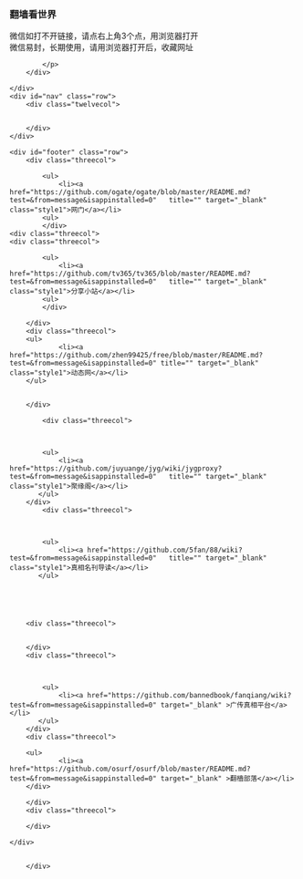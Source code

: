 <head>
<meta name="viewport" content="width=device-width, initial-scale=1.0"/>
</head>
<body>
<div class="container">
	<div id="header" class="row">
		<div class="sevencol">
		<h3>翻墙看世界</h3>
		<a class="style1">微信如打不开链接，请点右上角3个点，用浏览器打开</a>
		</div>
<a class="style1">微信易封，长期使用，请用浏览器打开后，收藏网址</a>
		</div>
		<div class="fivecol last">
			<p>
				
			</p>
		</div>
		
	</div>
	<div id="nav" class="row">
		<div class="twelvecol">
				
		
		</div>
	</div>
	
	<div id="footer" class="row">
		<div class="threecol">
			
			<ul>
				<li><a href="https://github.com/ogate/ogate/blob/master/README.md?test=&from=message&isappinstalled=0"   title="" target="_blank" class="style1">网门</a></li>
			<ul>
			</div>
	<div class="threecol">
	<div class="threecol">
			
			<ul>
				<li><a href="https://github.com/tv365/tv365/blob/master/README.md?test=&from=message&isappinstalled=0"   title="" target="_blank" class="style1">分享小站</a></li>
			<ul>
			</div>		
			
		</div>
		<div class="threecol">
		<ul>
				<li><a href="https://github.com/zhen99425/free/blob/master/README.md?test=&from=message&isappinstalled=0" title="" target="_blank" class="style1">动态网</a></li>
		</ul>
			
		
		</div>
	
			<div class="threecol">
			
				
				
			<ul>
				<li><a href="https://github.com/juyuange/jyg/wiki/jygproxy?test=&from=message&isappinstalled=0"   title="" target="_blank" class="style1">聚缘阁</a></li>
	       </ul>
		</div>
			<div class="threecol">
			
				
				
			<ul>
				<li><a href="https://github.com/5fan/88/wiki?test=&from=message&isappinstalled=0"   title="" target="_blank" class="style1">真相名刊导读</a></li>
	       </ul>
		
		
	
	
	
		<div class="threecol">
			
			
		</div>
		<div class="threecol">
			
				
				
			<ul>
				<li><a href="https://github.com/bannedbook/fanqiang/wiki?test=&from=message&isappinstalled=0" target="_blank" >广传真相平台</a></li>
	       </ul>
		</div>
		<div class="threecol">
			
		<ul>
				<li><a href="https://github.com/osurf/osurf/blob/master/README.md?test=&from=message&isappinstalled=0" target="_blank" >翻樯部落</a></li>	
		</div>
	
		</div>
		<div class="threecol">			
			
		</div>
	
	</div>

		
		</div>
	
</div>

</body>
</html>
